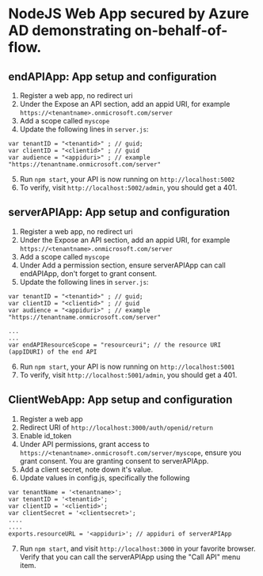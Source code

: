 # NodeJS Web App secured by Azure AD demonstrating on-behalf-of-flow.

## endAPIApp: App setup and configuration

1. Register a web app, no redirect uri
2. Under the Expose an API section, add an appid URI, for example `https://<tenantname>.onmicrosoft.com/server`
3. Add a scope called `myscope`
4. Update the following lines in `server.js`:

```
var tenantID = "<tenantid>" ; // guid;
var clientID = "<clientid>" ; // guid
var audience = "<appiduri>" ; // example "https://tenantname.onmicrosoft.com/server"
```
5. Run `npm start`, your API is now running on `http://localhost:5002` 
6. To verify, visit `http://localhost:5002/admin`, you should get a 401.


## serverAPIApp: App setup and configuration

1. Register a web app, no redirect uri
2. Under the Expose an API section, add an appid URI, for example `https://<tenantname>.onmicrosoft.com/server`
3. Add a scope called `myscope`
4. Under Add a permission section, ensure serverAPIApp can call endAPIApp, don't forget to grant consent.
5. Update the following lines in `server.js`:

```
var tenantID = "<tenantid>" ; // guid;
var clientID = "<clientid>" ; // guid
var audience = "<appiduri>" ; // example "https://tenantname.onmicrosoft.com/server"

...
...
var endAPIResourceScope = "resourceuri"; // the resource URI (appIDURI) of the end API

```
6. Run `npm start`, your API is now running on `http://localhost:5001` 
7. To verify, visit `http://localhost:5001/admin`, you should get a 401.

## ClientWebApp: App setup and configuration
1. Register a web app
2. Redirect URI of `http://localhost:3000/auth/openid/return`
3. Enable id_token
4. Under API permissions, grant access to `https://<tenantname>.onmicrosoft.com/server/myscope`, ensure you grant consent. You are granting consent to serverAPIApp.
5. Add a client secret, note down it's value.
6. Update values in config.js, specifically the following 

```
var tenantName = '<tenantname>';
var tenantID = '<tenantid>';
var clientID = '<clientid>';
var clientSecret = '<clientsecret>';
....
....
exports.resourceURL = '<appiduri>'; // appiduri of serverAPIApp
```
7. Run `npm start`, and visit `http://localhost:3000` in your favorite browser. Verify that you can call the serverAPIApp using the "Call API" menu item.